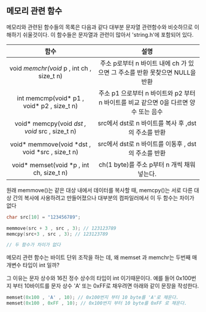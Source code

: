 ## 메모리 관련 함수
메모리와 관련된 함수들의 목록은 다음과 같다 대부분 문자열 관련함수와 비슷하므로 이해하기 쉬울것이다. 이 함수들은 문자열과 관련이 많아서 'string.h'에 포함되어 있다.

|함수|설명|
|:--:|:--:|
|void *memchr(void* p , int ch , size_t n)| 주소 p로부터 n 바이트 내에 ch 가 있으면 그 주소를 반환 못찾으면 NULL을 반환|
|int memcmp(void* p1 , void* p2 , size_t n)| 주소 p1 으로부터 n 바이트와 p2 부터 n 바이트를 비교 같으면 0을 다르면 양수 또는 음수|
|void* memcpy(void *dst , void* src , size_t n)| src에서 dst로 n 바이트를 복사 후 ,dst의 주소를 반환|
|void* memmove(void *dst , void *src , size_t n)|src에서 dst로 n 바이트를 이동후 , dst 의 주소를 반환|
|void* memset(void *p , int ch, size_t n)| ch(1 byte)를 주소 p부터 n 개씩 채워 넣는다.|


원래 memmove()는 같은 대상 내에서 데이터를 복사할 때, memcpy()는 서로 다른 대상 간의 복사에 사용하려고 만들어졌으나 대부분의 컴파일러에서 이 두 함수는 차이가 없다

```c
char src[10] = "123456789";

memmove(src + 3 , src , 3); // 123123789 
memcpy(src+3 , src , 3); // 123123789

// 두 함수가 차이가 없다
```

메모리 관련 함수는 바이트 단위 조작을 하는 데, 왜 memset 과 memchr는 두번째 매개변수 타입이 int 일까?

그 이유는 문자 상수와 16진 정수 상수의 타입이 int 이기때문이다. 예를 들어 0x100번지 부터 10바이트를 문자 상수 'A' 또는 0xFF로 채우려면 아래와 같이 문장을 작성한다.

```c
memset(0x100 , 'A' , 10); // 0x100번지 부터 10 byte를 'A'로 채운다.
memset(0x100 , 0xFF , 10); // 0x100번지 부터 10 byte를 0xFF 로 채운다.
```